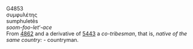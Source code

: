 <body>
  <p>G4853<br>  συμφυλέτης  <br> sumphuletēs  <br><i>soom-foo-let‘-ace </i><br>From <a href="g4862.htm">4862</a> and a derivative of <a href="g5443.htm">5443</a>  a <i>co-tribesman</i>, that is, <i>native</i> <i>of</i> <i>the</i> <i>same</i> <i>country:</i> - countryman.<br></p>
 </body>